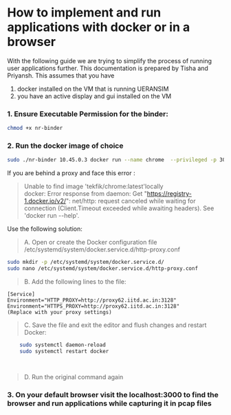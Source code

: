 # How to implement and run applications with docker or in a browser
With the following guide we are trying to simplify the process of running user applications further. This documentation is prepared by Tisha and Priyansh. 
This assumes that you have 
1. docker installed on the VM that is running UERANSIM
2. you have an active display and gui installed on the VM 

### 1.  Ensure Executable Permission for the binder:
```bash 
chmod +x nr-binder
```

### 2. Run the docker image of choice 
```bash
sudo ./nr-binder 10.45.0.3 docker run --name chrome  --privileged -p 3000:3000 -d tekfik/chrome
```

If you are behind a proxy and face this error :
> Unable to find image 'tekfik/chrome:latest'locally         
> docker: Error response from daemon: Get "https://registry-1.docker.io/v2/": net/http: request canceled while waiting for connection (Client.Timeout exceeded while awaiting headers).                              See 'docker run --help'.  

Use the following solution: 
> A. Open or create the Docker configuration file /etc/systemd/system/docker.service.d/http-proxy.conf 
```bash
sudo mkdir -p /etc/systemd/system/docker.service.d/
sudo nano /etc/systemd/system/docker.service.d/http-proxy.conf
```
> B. Add the following lines to the file:
```
[Service]
Environment="HTTP_PROXY=http://proxy62.iitd.ac.in:3128"
Environment="HTTPS_PROXY=http://proxy62.iitd.ac.in:3128"
(Replace with your proxy settings)
```
> C. Save the file and exit the editor and flush changes and restart Docker:
```bash
	sudo systemctl daemon-reload
	sudo systemctl restart docker

 
```
> D. Run the original command again

### 3. On your default browser visit the localhost:3000 to find the browser and run applications while capturing it in pcap files
